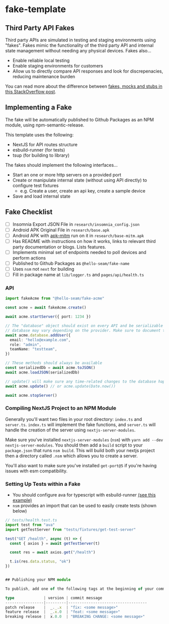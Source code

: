 # fake-template

## Third Party API Fakes

Third party APIs are simulated in testing and staging environments using "fakes". Fakes mimic the functionality
of the third party API and internal state management without needing any physical devices. Fakes also...

- Enable reliable local testing
- Enable staging environments for customers
- Allow us to directly compare API responses and look for discrepenacies, reducing maintenance burden

You can read more about the difference between [fakes, mocks and stubs in this StackOverflow post](https://stackoverflow.com/a/346440/559475).


## Implementing a Fake

The fake will be automatically published to Github Packages as an NPM module, using npm-semantic-release.

This template uses the following:
- NextJS for API routes structure
- esbuild-runner (for tests)
- tsup (for building to library)

The fakes should
implement the following interfaces...

- Start an one or more http servers on a provided port
- Create or manipulate internal state (without using API directly) to configure test fixtures
  - e.g. Create a user, create an api key, create a sample device
- Save and load internal state

## Fake Checklist

- [ ] Insomnia Export JSON File in `research/insomnia_config.json`
- [ ] Android APK Original File in `research/base.apk`
- [ ] Android APK with [apk-mitm](https://github.com/shroudedcode/apk-mitm) run on it in `research/base-mitm.apk`
- [ ] Has README with instructions on how it works, links to relevant third party documentation or blogs. Lists features.
- [ ] Implements minimal set of endpoints needed to poll devices and perform actions
- [ ] Published to Github Packages as `@hello-seam/fake-name`
- [ ] Uses `nsm` not `next` for building
- [ ] Fill in package name at `lib/logger.ts` and `pages/api/health.ts`

### API

```ts
import fakeAcme from "@hello-seam/fake-acme"

const acme = await fakeAcme.create()

await acme.startServer({ port: 1234 })

// The "database" object should exist on every API and be serializable to JSON, however the methods on the
// database may vary depending on the provider. Make sure to document this in the fake README
await acme.database.addUser({
  email: "hello@example.com",
  role: "admin",
  teamName: "testteam",
})

// These methods should always be available
const serializedDb = await acme.toJSON()
await acme.loadJSON(serializedDb)

// update() will make sure any time-related changes to the database happen
await acme.update() // or acme.update(Date.now())

await acme.stopServer()
```

### Compiling NextJS Project to an NPM Module

Generally you'll want two files in your root directory: `index.ts` and `server.ts`. `index.ts` will
implement the fake functions, and `server.ts` will handle the creation of the server using `nextjs-server-modules`.

Make sure you've installed `nextjs-server-modules` (`nsm`) with `yarn add --dev nextjs-server-modules`. You should then
add a `build` script to your `package.json` that runs `nsm build`. This will build both your nextjs project then a directory
called `.nsm` which allows you to create a server.

You'll also want to make sure you've installed `get-port@5` if you're having issues with esm compatibility.


### Setting Up Tests within a Fake

- You should configure ava for typescript with esbuild-runner [(see this example)](https://github.com/hello-seam/fake-august/blob/main/ava.config.js)
- `nsm` provides an import that can be used to easily create tests (shown below)

```ts
// tests/health.test.ts
import test from "ava"
import getTestServer from "tests/fixtures/get-test-server"

test("GET /health", async (t) => {
  const { axios } = await getTestServer(t)

  const res = await axios.get("/health")

  t.is(res.data.status, "ok")
})


## Publishing your NPM module

To publish, add one of the following tags at the beginning of your commit message:

type             | version | commit message
-----------------|---------|-----------------------------------
patch release    |  _._.x  | "fix: <some message>"
feature release  |  _.x.0  | "feat: <some message>"
breaking release |  x.0.0  | "BREAKING CHANGE: <some message>"
